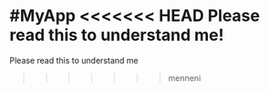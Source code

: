#MyApp
<<<<<<< HEAD
Please read this to understand me!
=======
Please read this to understand me
>>>>>>> menneni
